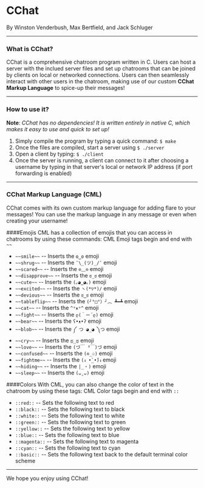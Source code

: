 # CChat
By Winston Venderbush, Max Bertfield, and Jack Schluger

<hr>

### What is CChat?
CChat is a comprehensive chatroom program written in C. Users can host a server with the inclued server files and set up chatrooms that can be joined by clients on local or networked connections. Users can then seamlessly interact with other users in the chatroom, making use of our custom <b>CChat Markup Language</b> to spice-up their messages!

<hr>

### How to use it?
<b>Note</b>: <i>CChat has no dependencies! It is written entirely in native C, which makes it easy to use and quick to set up!</i>

1. Simply compile the program by typing a quick command: `$ make`
2. Once the files are compiled, start a server using `$ ./server`
3. Open a client by typing: `$ ./client`
4. Once the server is running, a client can connect to it after choosing a username by typing in that server's local or network IP address (if port forwarding is enabled)

<hr>

### CChat Markup Language (CML)

CChat comes with its own custom markup language for adding flare to your messages! You can use the markup language in any message or even when creating your username!

####Emojis
CML has a collection of emojis that you can access in chatrooms by using these commands:
CML Emoji tags begin and end with `~~`

* `~~smile~~` -- Inserts the `ʘ‿ʘ` emoji
* `~~shrug~~` -- Inserts the `¯\_(ツ)_/¯` emoji
* `~~scared~~` -- Inserts the `⊙﹏⊙` emoji
* `~~disapprove~~` -- Inserts the `ಠ_ಠ` emoji
* `~~cute~~` -- Inserts the `(｡◕‿◕｡)` emoji
* `~~excited~~` -- Inserts the `ヽ(*▽*)/` emoji
* `~~devious~~` -- Inserts the `ಠ‿ಠ` emoji
* `~~tableflip~~` -- Inserts the `(╯°□°）╯︵ ┻━┻` emoji
* `~~cat~~` -- Inserts the `^ᵒᴥᵒ^` emoji
* `~~fight~~` -- Inserts the `ლ(｀ー´ლ)` emoji
* `~~bear~~` -- Inserts the `ʕ•ᴥ•ʔ` emoji
* `~~blob~~` -- Inserts the `༼ つ ◕_◕ ༽つ` emoji
* `~~cry~~` -- Inserts the `ಥ_ಥ` emoji
* `~~love~~` -- Inserts the `(づ￣ ³￣)づ` emoji
* `~~confused~~` -- Inserts the `(⊙_☉)` emoji
* `~~fightme~~` -- Inserts the `(ง •̀_•́)ง` emoji
* `~~hiding~~` -- Inserts the `|_・)` emoji
* `~~sleep~~` -- Inserts the `(ᴗ˳ᴗ)` emoji

####Colors
With CML, you can also change the color of text in the chatroom by using these tags:
CML Color tags begin and end with `::`

* `::red::` -- Sets the following text to red
* `::black::` -- Sets the following text to black
* `::white::` -- Sets the following text to white
* `::green::` -- Sets the following text to green
* `::yellow::` -- Sets the following text to yellow
* `::blue::` -- Sets the following text to blue
* `::magenta::` -- Sets the following text to magenta
* `::cyan::` -- Sets the following text to cyan
* `::basic::` -- Sets the following text back to the default terminal color scheme

<hr>

We hope you enjoy using CChat!






